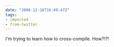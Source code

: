```yaml
---
date: "2006-12-16T16:49:47Z"
tags:
- imported
- from-twitter
---
```

I'm trying to learn how to cross-compile. How?\!?\!

